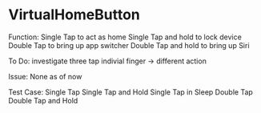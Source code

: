 # VirtualHomeButton

Function:
Single Tap to act as home
Single Tap and hold to lock device
Double Tap to bring up app switcher
Double Tap and hold to bring up Siri

To Do:
investigate three tap
indivial finger -> different action

Issue:
None as of now

Test Case:
Single Tap
Single Tap and Hold
Single Tap in Sleep
Double Tap
Double Tap and Hold
